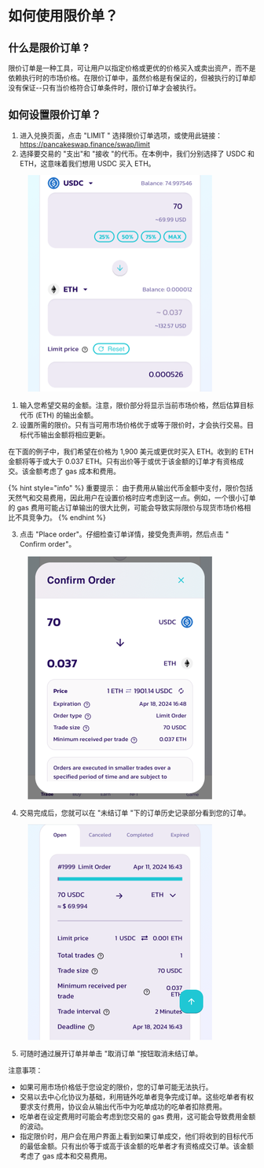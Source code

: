 # 如何使用限价单？

## 什么是限价订单 ?

限价订单是一种工具，可让用户以指定价格或更优的价格买入或卖出资产，而不是依赖执行时的市场价格。在限价订单中，虽然价格是有保证的，但被执行的订单却没有保证--只有当价格符合订单条件时，限价订单才会被执行。

## 如何设置限价订单？&#x20;

1. 进入兑换页面，点击 "LIMIT " 选择限价订单选项，或使用此链接： [https://pancakeswap.finance/swap/limit ](https://pancakeswap.finance/swap/limit)
2. 选择要交易的 "支出"和 "接收 "的代币。在本例中，我们分别选择了 USDC 和 ETH，这意味着我们想用 USDC 买入 ETH。

<div align="left">

<figure><img src="../../../.gitbook/assets/image (4) (1).png" alt="" width="375"><figcaption></figcaption></figure>

</div>

1. 输入您希望交易的金额。注意，限价部分将显示当前市场价格，然后估算目标代币 (ETH) 的输出金额。&#x20;
2. 设置所需的限价。只有当可用市场价格优于或等于限价时，才会执行交易。目标代币输出金额将相应更新。

在下面的例子中，我们希望在价格为 1,900 美元或更优时买入 ETH。收到的 ETH 金额将等于或大于 0.037 ETH。只有出价等于或优于该金额的订单才有资格成交。该金额考虑了 gas 成本和费用。

{% hint style="info" %}
重要提示： 由于费用从输出代币金额中支付，限价包括天然气和交易费用，因此用户在设置价格时应考虑到这一点。例如，一个很小订单的 gas 费用可能占订单输出的很大比例，可能会导致实际限价与现货市场价格相比不具竞争力。
{% endhint %}

3. 点击 "Place order"。仔细检查订单详情，接受免责声明，然后点击 " Confirm order"。

<div align="left">

<figure><img src="../../../.gitbook/assets/image (1) (1) (1) (1).png" alt="" width="375"><figcaption></figcaption></figure>

</div>

4. 交易完成后，您就可以在 "未结订单 "下的订单历史记录部分看到您的订单。

<div align="left">

<figure><img src="../../../.gitbook/assets/image (2) (1) (1) (1).png" alt="" width="375"><figcaption></figcaption></figure>

</div>

5. 可随时通过展开订单并单击 "取消订单 "按钮取消未结订单。&#x20;

注意事项：

* 如果可用市场价格低于您设定的限价，您的订单可能无法执行。
* 交易以去中心化协议为基础，利用链外吃单者竞争完成订单。这些吃单者有权要求支付费用，协议会从输出代币中为吃单成功的吃单者扣除费用。&#x20;
* 吃单者在设定费用时可能会考虑到您交易的 gas 费用，这可能会导致费用金额的波动。&#x20;
* 指定限价时，用户会在用户界面上看到如果订单成交，他们将收到的目标代币的最低金额。只有出价等于或高于该金额的吃单者才有资格成交订单。该金额考虑了 gas 成本和交易费用。
